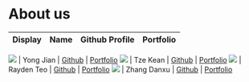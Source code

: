 # About us

Display | Name | Github Profile | Portfolio 
--------|:----:|:--------------:|:---------:

![](https://via.placeholder.com/100.png?text=Photo) | Yong Jian | [Github](https://github.com/ngyongjian) | [Portfolio](docs/team/yongjian.md)
![](https://via.placeholder.com/100.png?text=Photo) | Tze Kean | [Github](https://github.com/HiIAmTzeKean) | [Portfolio](docs/team/tzekean.md)
![](https://via.placeholder.com/100.png?text=Photo) | Rayden Teo | [Github](https://github.com/raydent30) | [Portfolio](docs/team/raydent30.md)
![](https://via.placeholder.com/100.png?text=Photo) | Zhang Danxu | [Github](https://github.com/danxuZhang) | [Portfolio](team/DanxuZhang.md)

